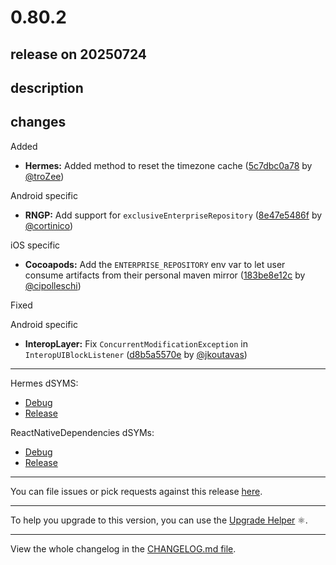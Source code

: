 # 0.80.2

## release on 20250724
## description
## changes
Added

* <strong>Hermes:</strong> Added method to reset the timezone cache (<a href="https://github.com/facebook/hermes/commit/5c7dbc0a78cb2d2a8bc81c41c617c3abecf209ff">5c7dbc0a78</a> by <a href="https://github.com/troZee">@troZee</a>)

Android specific

* <strong>RNGP:</strong> Add support for <code>exclusiveEnterpriseRepository</code> (<a href="https://github.com/facebook/react-native/commit/8e47e5486f1b3dd8aa8e4965e8b8beeed215acd9">8e47e5486f</a> by <a href="https://github.com/cortinico">@cortinico</a>)

iOS specific

* <strong>Cocoapods:</strong> Add the <code>ENTERPRISE_REPOSITORY</code> env var to let user consume artifacts from their personal maven mirror (<a href="https://github.com/facebook/react-native/commit/183be8e12c0de2efc5faf89ac250db8b646972b4">183be8e12c</a> by <a href="https://github.com/cipolleschi">@cipolleschi</a>)

Fixed

Android specific

* <strong>InteropLayer:</strong> Fix <code>ConcurrentModificationException</code> in <code>InteropUIBlockListener</code> (<a href="https://github.com/facebook/react-native/commit/d8b5a5570ee1f70483706a69acbacf8796679ade">d8b5a5570e</a> by <a href="https://github.com/jkoutavas">@jkoutavas</a>)

*** ** * ** ***

Hermes dSYMS:

* <a href="https://repo1.maven.org/maven2/com/facebook/react/react-native-artifacts/0.80.2/react-native-artifacts-0.80.2-hermes-framework-dSYM-debug.tar.gz" rel="nofollow">Debug</a>
* <a href="https://repo1.maven.org/maven2/com/facebook/react/react-native-artifacts/0.80.2/react-native-artifacts-0.80.2-hermes-framework-dSYM-release.tar.gz" rel="nofollow">Release</a>

ReactNativeDependencies dSYMs:

* <a href="https://repo1.maven.org/maven2/com/facebook/react/react-native-artifacts/0.80.2/react-native-artifacts-0.80.2-reactnative-dependencies-dSYM-debug.tar.gz" rel="nofollow">Debug</a>
* <a href="https://repo1.maven.org/maven2/com/facebook/react/react-native-artifacts/0.80.2/react-native-artifacts-0.80.2-reactnative-dependencies-dSYM-release.tar.gz" rel="nofollow">Release</a>

*** ** * ** ***

You can file issues or pick requests against this release <a href="https://github.com/reactwg/react-native-releases/issues/new/choose">here</a>.

*** ** * ** ***

To help you upgrade to this version, you can use the <a href="https://react-native-community.github.io/upgrade-helper/" rel="nofollow">Upgrade Helper</a> ⚛️.

*** ** * ** ***

View the whole changelog in the <a href="https://github.com/facebook/react-native/blob/main/CHANGELOG.md">CHANGELOG.md file</a>.

